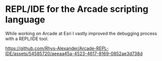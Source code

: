 # REPL/IDE for the Arcade scripting language

While working on Arcade at Esri I vastly improved the debugging process with a REPL/IDE tool.

https://github.com/Rhys-Alexander/Arcade-REPL-IDE/assets/54585720/aeeaa45a-4523-4617-8169-0852ae3d738d
